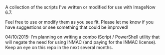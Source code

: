 A collection of the scripts I've written or modified for use with ImageNow 6.7.  

Feel free to use or modify them as you see fit.  Please let me know if you have suggestions or see something that could be improved!

04/10/2015: I'm planning on writing a combo iScript / PowerShell utility that will negate the need for using INMAC (and paying for the INMAC license).  Keep an eye on this repo in the next several months.
